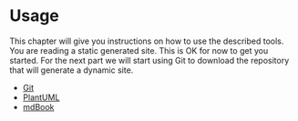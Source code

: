 # Usage

This chapter will give you instructions on how to use the described tools. You are reading a static generated site. This is OK for now to get you started. For the next part we will start using Git to download the repository that will generate a dynamic site.

- [Git](./usage/Git.md)
- [PlantUML](./usage/PlantUML.md)
- [mdBook](./usage/mdBook.md)